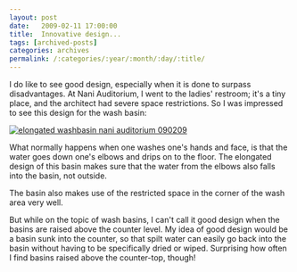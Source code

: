 ```yaml
---
layout: post
date:	2009-02-11 17:00:00
title:  Innovative design...
tags: [archived-posts]
categories: archives
permalink: /:categories/:year/:month/:day/:title/
---
```

I do like to see good design, especially when it is done to surpass disadvantages. At Nani Auditorium, I went to the ladies' restroom; it's a tiny place, and the architect had severe space restrictions. So I was impressed to see this design for the wash basin:


<a href="http://s297.photobucket.com/albums/mm205/depontis/?action=view&current=IMG_7360-1.jpg" target="_blank"><img src="http://i297.photobucket.com/albums/mm205/depontis/IMG_7360-1.jpg" border="0" alt="elongated washbasin nani auditorium 090209"></a>

What normally happens when one washes one's hands and face, is that the water goes down one's elbows and drips on to the floor. The elongated design of this basin makes sure that the water from the elbows also falls into the basin, not outside.

The basin also makes use of the restricted space in the corner of the wash area very well.

But while on the topic of wash basins, I can't call it good design when the basins are raised above the counter level. My idea of good design would be a basin sunk into the counter, so that spilt water can easily go back into the basin without having to be specifically dried or wiped. Surprising how often I find basins raised above the counter-top, though!
